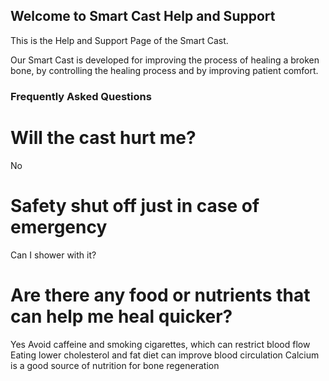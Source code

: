 ## Welcome to Smart Cast Help and Support

This is the Help and Support Page of the Smart Cast. 

Our Smart Cast is developed for improving the process of healing a broken bone, by controlling the healing process and by improving patient comfort.

### Frequently Asked Questions

# Will the cast hurt me?
No

# Safety shut off just in case of emergency 
Can I shower with it?

# Are there any food or nutrients that can help me heal quicker?
Yes
Avoid caffeine and smoking cigarettes, which can restrict blood flow
Eating lower cholesterol and fat diet can improve blood circulation 
Calcium is a good source of nutrition for bone regeneration 


